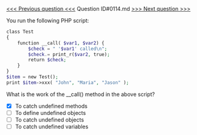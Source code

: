 [<<< Previous question <<<](0113.md)  Question ID#0114.md  [>>> Next question >>>](0115.md) 

You run the following PHP script:

```php
class Test 
{
    function __call( $var1, $var2) {
        $check = " '$var1' called\n";
        $check.= print_r($var2, true);
        return $check;
    }
}
$item = new Test();
print $item->xxx( "John", "Maria", "Jason" );
```
What is the work of the __call() method in the above script?

- [x] To catch undefined methods
- [ ] To define undefined objects
- [ ] To catch undefined objects
- [ ] To catch undefined variables
